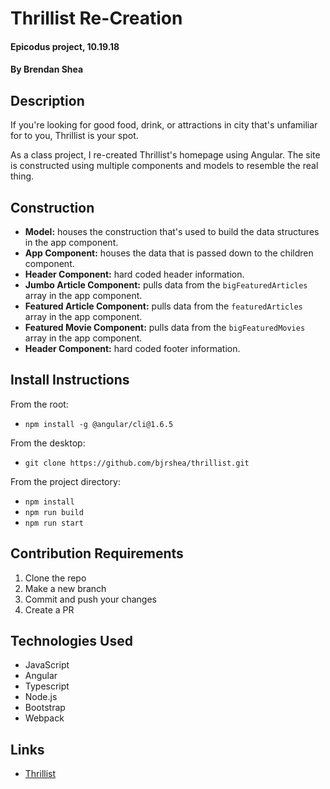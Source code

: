 # Thrillist Re-Creation

#### Epicodus project, 10.19.18

#### By Brendan Shea

## Description

If you're looking for good food, drink, or attractions in city that's unfamiliar for to you, Thrillist is your spot.

As a class project, I re-created Thrillist's homepage using Angular. The site is constructed using multiple components and models to resemble the real thing.

## Construction

* **Model:** houses the construction that's used to build the data structures in the app component.
* **App Component:** houses the data that is passed down to the children component.
* **Header Component:** hard coded header information.
* **Jumbo Article Component:** pulls data from the `bigFeaturedArticles` array in the app component.
* **Featured Article Component:** pulls data from the `featuredArticles` array in the app component.
* **Featured Movie Component:** pulls data from the `bigFeaturedMovies` array in the app component.
* **Header Component:** hard coded footer information.


## Install Instructions

From the root:

* `npm install -g @angular/cli@1.6.5`

From the desktop:

* `git clone https://github.com/bjrshea/thrillist.git`

From the project directory:

* `npm install`
* `npm run build`
* `npm run start`

## Contribution Requirements

1. Clone the repo
1. Make a new branch
1. Commit and push your changes
1. Create a PR

## Technologies Used

* JavaScript
* Angular
* Typescript
* Node.js
* Bootstrap
* Webpack

## Links

* [Thrillist](https://www.thrillist.com/)
